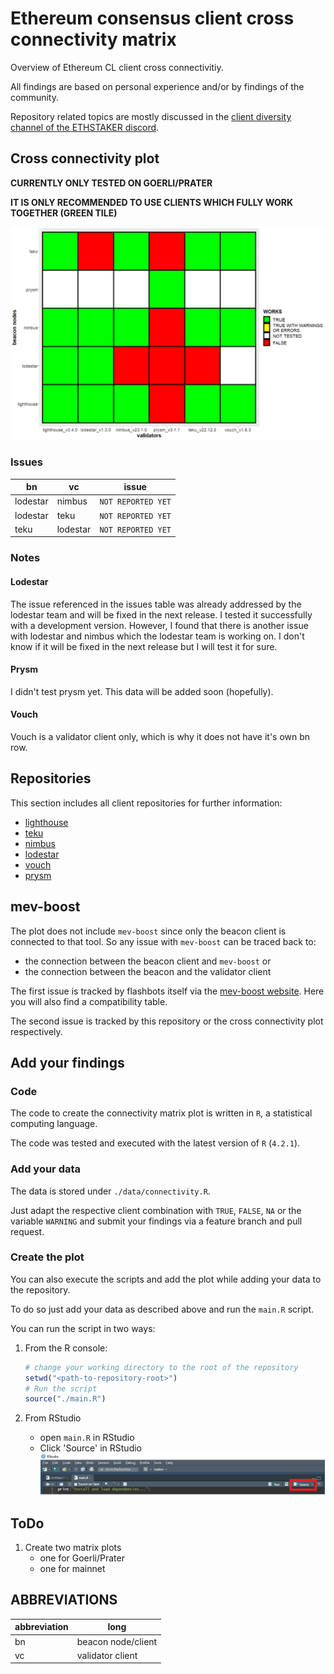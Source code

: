 # Ethereum consensus client cross connectivity matrix

Overview of Ethereum CL client cross connectivitiy.

All findings are based on personal experience and/or by findings of the community.

Repository related topics are mostly discussed in the [client diversity channel of the ETHSTAKER discord](https://discord.com/channels/694822223575384095/933102729952395344).

## Cross connectivity plot

<!-- markdownlint-disable-next-line MD036 -->
**CURRENTLY ONLY TESTED ON GOERLI/PRATER**

<!-- markdownlint-disable-next-line MD036 -->
**IT IS ONLY RECOMMENDED TO USE CLIENTS WHICH FULLY WORK TOGETHER (GREEN TILE)**

![Connectivity plot](./misc/connectivity.png)

### Issues

| bn | vc | issue |
| --- | --- | --- |
| lodestar | nimbus | `NOT REPORTED YET` |
| lodestar | teku | `NOT REPORTED YET` |
| teku | lodestar | `NOT REPORTED YET` |

### Notes

#### Lodestar

The issue referenced in the issues table was already addressed by the lodestar team and will be fixed in the next release. I tested it successfully with a development version. However, I found that there is another issue with lodestar and nimbus which the lodestar team is working on. I don't know if it will be fixed in the next release but I will test it for sure.

#### Prysm

I didn't test prysm yet. This data will be added soon (hopefully).

#### Vouch

Vouch is a validator client only, which is why it does not have it's own bn row.

## Repositories

This section includes all client repositories for further information:

* [lighthouse](https://github.com/sigp/lighthouse)
* [teku](https://github.com/ConsenSys/teku)
* [nimbus](https://github.com/status-im/nimbus-eth2)
* [lodestar](https://github.com/ChainSafe/lodestar)
* [vouch](https://github.com/attestantio/vouch)
* [prysm](https://github.com/prysmaticlabs/prysm)

## mev-boost

The plot does not include `mev-boost` since only the beacon client is connected to that tool. So any issue with `mev-boost` can be traced back to:

* the connection between the beacon client and `mev-boost` or
* the connection between the beacon and the validator client

The first issue is tracked by flashbots itself via the [mev-boost website](https://boost.flashbots.net/). Here you will also find a compatibility table.

The second issue is tracked by this repository or the cross connectivity plot respectively.

## Add your findings

### Code

The code to create the connectivity matrix plot is written in `R`, a statistical computing language.

The code was tested and executed with the latest version of `R` (`4.2.1`).

### Add your data

The data is stored under `./data/connectivity.R`.

Just adapt the respective client combination with `TRUE`, `FALSE`, `NA` or the variable `WARNING` and submit your findings via a feature branch and pull request.

### Create the plot

You can also execute the scripts and add the plot while adding your data to the repository.

To do so just add your data as described above and run the `main.R` script.

You can run the script in two ways:

1. From the R console:

   ```R
   # change your working directory to the root of the repository
   setwd("<path-to-repository-root>")
   # Run the script
   source("./main.R")
   ```

1. From RStudio
  
    * open `main.R` in RStudio
    * Click 'Source' in RStudio![source](./misc/rstudio-source.png)

## ToDo

1. Create two matrix plots
   * one for Goerli/Prater
   * one for mainnet

## ABBREVIATIONS

| abbreviation | long |
| --- | --- |
| bn | beacon node/client |
| vc | validator client |
